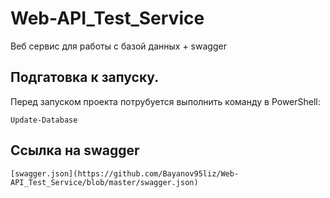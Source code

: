 # Web-API_Test_Service
Веб сервис для работы с базой данных + swagger


## Подгатовка к запуску.

Перед запуском проекта потрубуется выполнить команду в PowerShell:
```
Update-Database
```

## Ссылка на swagger
```
[swagger.json](https://github.com/Bayanov95liz/Web-API_Test_Service/blob/master/swagger.json)
``````
